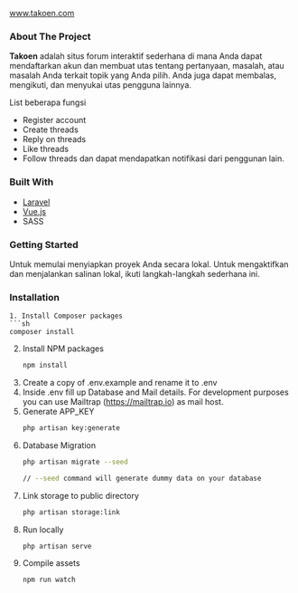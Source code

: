 <!-- WEBSITE NAME -->
www.takoen.com

<!-- ABOUT THE PROJECT -->
### About The Project

**Takoen** adalah situs forum interaktif sederhana di mana Anda dapat mendaftarkan akun dan membuat utas tentang pertanyaan, masalah, atau masalah Anda terkait topik yang Anda pilih. Anda juga dapat membalas, mengikuti, dan menyukai utas pengguna lainnya.

List beberapa fungsi
* Register account
* Create threads
* Reply on threads
* Like threads
* Follow threads dan dapat mendapatkan notifikasi dari penggunan lain.

### Built With

* [Laravel](https://laravel.com)
* [Vue.js](https://vuejs.org)
* SASS
<!-- * [Vue2Editor](https://www.vue2editor.com/) -->

<!-- GETTING STARTED -->
### Getting Started
Untuk memulai menyiapkan proyek Anda secara lokal. Untuk mengaktifkan dan menjalankan salinan lokal, ikuti langkah-langkah sederhana ini.



### Installation

   ```
1. Install Composer packages
   ```sh
   composer install
   ```
2. Install NPM packages
   ```sh
   npm install
   ```
3. Create a copy of .env.example and rename it to .env
4. Inside .env fill up Database and Mail details.
   For development purposes you can use Mailtrap (https://mailtrap.io)
   as mail host.
5. Generate APP_KEY
   ```sh
   php artisan key:generate
   ```
6. Database Migration
   ```sh
   php artisan migrate --seed

   // --seed command will generate dummy data on your database
   ```
7. Link storage to public directory
   ```sh
   php artisan storage:link
   ```
8. Run locally
   ```sh
   php artisan serve
   ```
9. Compile assets
   ```sh
   npm run watch
   ```
